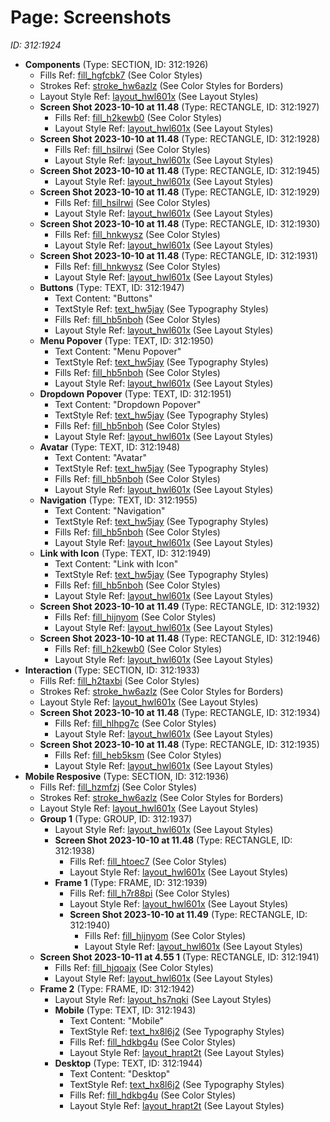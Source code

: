# Page: Screenshots

*ID: 312:1924*

- **Components** (Type: SECTION, ID: 312:1926)
  - Fills Ref: [fill_hgfcbk7](../GlobalStyles/Colors.md#fill-hgfcbk7) (See Color Styles)
  - Strokes Ref: [stroke_hw6azlz](../GlobalStyles/Colors.md#stroke-hw6azlz) (See Color Styles for Borders)
  - Layout Style Ref: [layout_hwl601x](../GlobalStyles/LayoutAndSpacing.md#layout-hwl601x) (See Layout Styles)
  - **Screen Shot 2023-10-10 at 11.48** (Type: RECTANGLE, ID: 312:1927)
    - Fills Ref: [fill_h2kewb0](../GlobalStyles/Colors.md#fill-h2kewb0) (See Color Styles)
    - Layout Style Ref: [layout_hwl601x](../GlobalStyles/LayoutAndSpacing.md#layout-hwl601x) (See Layout Styles)
  - **Screen Shot 2023-10-10 at 11.48** (Type: RECTANGLE, ID: 312:1928)
    - Fills Ref: [fill_hsilrwi](../GlobalStyles/Colors.md#fill-hsilrwi) (See Color Styles)
    - Layout Style Ref: [layout_hwl601x](../GlobalStyles/LayoutAndSpacing.md#layout-hwl601x) (See Layout Styles)
  - **Screen Shot 2023-10-10 at 11.48** (Type: RECTANGLE, ID: 312:1945)
    - Layout Style Ref: [layout_hwl601x](../GlobalStyles/LayoutAndSpacing.md#layout-hwl601x) (See Layout Styles)
  - **Screen Shot 2023-10-10 at 11.48** (Type: RECTANGLE, ID: 312:1929)
    - Fills Ref: [fill_hsilrwi](../GlobalStyles/Colors.md#fill-hsilrwi) (See Color Styles)
    - Layout Style Ref: [layout_hwl601x](../GlobalStyles/LayoutAndSpacing.md#layout-hwl601x) (See Layout Styles)
  - **Screen Shot 2023-10-10 at 11.48** (Type: RECTANGLE, ID: 312:1930)
    - Fills Ref: [fill_hnkwysz](../GlobalStyles/Colors.md#fill-hnkwysz) (See Color Styles)
    - Layout Style Ref: [layout_hwl601x](../GlobalStyles/LayoutAndSpacing.md#layout-hwl601x) (See Layout Styles)
  - **Screen Shot 2023-10-10 at 11.48** (Type: RECTANGLE, ID: 312:1931)
    - Fills Ref: [fill_hnkwysz](../GlobalStyles/Colors.md#fill-hnkwysz) (See Color Styles)
    - Layout Style Ref: [layout_hwl601x](../GlobalStyles/LayoutAndSpacing.md#layout-hwl601x) (See Layout Styles)
  - **Buttons** (Type: TEXT, ID: 312:1947)
    - Text Content: "Buttons"
    - TextStyle Ref: [text_hw5jay](../GlobalStyles/Typography.md#text-hw5jay) (See Typography Styles)
    - Fills Ref: [fill_hb5nboh](../GlobalStyles/Colors.md#fill-hb5nboh) (See Color Styles)
    - Layout Style Ref: [layout_hwl601x](../GlobalStyles/LayoutAndSpacing.md#layout-hwl601x) (See Layout Styles)
  - **Menu Popover** (Type: TEXT, ID: 312:1950)
    - Text Content: "Menu Popover"
    - TextStyle Ref: [text_hw5jay](../GlobalStyles/Typography.md#text-hw5jay) (See Typography Styles)
    - Fills Ref: [fill_hb5nboh](../GlobalStyles/Colors.md#fill-hb5nboh) (See Color Styles)
    - Layout Style Ref: [layout_hwl601x](../GlobalStyles/LayoutAndSpacing.md#layout-hwl601x) (See Layout Styles)
  - **Dropdown Popover** (Type: TEXT, ID: 312:1951)
    - Text Content: "Dropdown Popover"
    - TextStyle Ref: [text_hw5jay](../GlobalStyles/Typography.md#text-hw5jay) (See Typography Styles)
    - Fills Ref: [fill_hb5nboh](../GlobalStyles/Colors.md#fill-hb5nboh) (See Color Styles)
    - Layout Style Ref: [layout_hwl601x](../GlobalStyles/LayoutAndSpacing.md#layout-hwl601x) (See Layout Styles)
  - **Avatar** (Type: TEXT, ID: 312:1948)
    - Text Content: "Avatar"
    - TextStyle Ref: [text_hw5jay](../GlobalStyles/Typography.md#text-hw5jay) (See Typography Styles)
    - Fills Ref: [fill_hb5nboh](../GlobalStyles/Colors.md#fill-hb5nboh) (See Color Styles)
    - Layout Style Ref: [layout_hwl601x](../GlobalStyles/LayoutAndSpacing.md#layout-hwl601x) (See Layout Styles)
  - **Navigation** (Type: TEXT, ID: 312:1955)
    - Text Content: "Navigation"
    - TextStyle Ref: [text_hw5jay](../GlobalStyles/Typography.md#text-hw5jay) (See Typography Styles)
    - Fills Ref: [fill_hb5nboh](../GlobalStyles/Colors.md#fill-hb5nboh) (See Color Styles)
    - Layout Style Ref: [layout_hwl601x](../GlobalStyles/LayoutAndSpacing.md#layout-hwl601x) (See Layout Styles)
  - **Link with Icon** (Type: TEXT, ID: 312:1949)
    - Text Content: "Link with Icon"
    - TextStyle Ref: [text_hw5jay](../GlobalStyles/Typography.md#text-hw5jay) (See Typography Styles)
    - Fills Ref: [fill_hb5nboh](../GlobalStyles/Colors.md#fill-hb5nboh) (See Color Styles)
    - Layout Style Ref: [layout_hwl601x](../GlobalStyles/LayoutAndSpacing.md#layout-hwl601x) (See Layout Styles)
  - **Screen Shot 2023-10-10 at 11.49** (Type: RECTANGLE, ID: 312:1932)
    - Fills Ref: [fill_hijnyom](../GlobalStyles/Colors.md#fill-hijnyom) (See Color Styles)
    - Layout Style Ref: [layout_hwl601x](../GlobalStyles/LayoutAndSpacing.md#layout-hwl601x) (See Layout Styles)
  - **Screen Shot 2023-10-10 at 11.48** (Type: RECTANGLE, ID: 312:1946)
    - Fills Ref: [fill_h2kewb0](../GlobalStyles/Colors.md#fill-h2kewb0) (See Color Styles)
    - Layout Style Ref: [layout_hwl601x](../GlobalStyles/LayoutAndSpacing.md#layout-hwl601x) (See Layout Styles)
- **Interaction** (Type: SECTION, ID: 312:1933)
  - Fills Ref: [fill_h2taxbi](../GlobalStyles/Colors.md#fill-h2taxbi) (See Color Styles)
  - Strokes Ref: [stroke_hw6azlz](../GlobalStyles/Colors.md#stroke-hw6azlz) (See Color Styles for Borders)
  - Layout Style Ref: [layout_hwl601x](../GlobalStyles/LayoutAndSpacing.md#layout-hwl601x) (See Layout Styles)
  - **Screen Shot 2023-10-10 at 11.48** (Type: RECTANGLE, ID: 312:1934)
    - Fills Ref: [fill_hlhpg7c](../GlobalStyles/Colors.md#fill-hlhpg7c) (See Color Styles)
    - Layout Style Ref: [layout_hwl601x](../GlobalStyles/LayoutAndSpacing.md#layout-hwl601x) (See Layout Styles)
  - **Screen Shot 2023-10-10 at 11.48** (Type: RECTANGLE, ID: 312:1935)
    - Fills Ref: [fill_heb5ksm](../GlobalStyles/Colors.md#fill-heb5ksm) (See Color Styles)
    - Layout Style Ref: [layout_hwl601x](../GlobalStyles/LayoutAndSpacing.md#layout-hwl601x) (See Layout Styles)
- **Mobile Resposive** (Type: SECTION, ID: 312:1936)
  - Fills Ref: [fill_hzmfzj](../GlobalStyles/Colors.md#fill-hzmfzj) (See Color Styles)
  - Strokes Ref: [stroke_hw6azlz](../GlobalStyles/Colors.md#stroke-hw6azlz) (See Color Styles for Borders)
  - Layout Style Ref: [layout_hwl601x](../GlobalStyles/LayoutAndSpacing.md#layout-hwl601x) (See Layout Styles)
  - **Group 1** (Type: GROUP, ID: 312:1937)
    - Layout Style Ref: [layout_hwl601x](../GlobalStyles/LayoutAndSpacing.md#layout-hwl601x) (See Layout Styles)
    - **Screen Shot 2023-10-10 at 11.48** (Type: RECTANGLE, ID: 312:1938)
      - Fills Ref: [fill_htoec7](../GlobalStyles/Colors.md#fill-htoec7) (See Color Styles)
      - Layout Style Ref: [layout_hwl601x](../GlobalStyles/LayoutAndSpacing.md#layout-hwl601x) (See Layout Styles)
    - **Frame 1** (Type: FRAME, ID: 312:1939)
      - Fills Ref: [fill_h7r88pi](../GlobalStyles/Colors.md#fill-h7r88pi) (See Color Styles)
      - Layout Style Ref: [layout_hwl601x](../GlobalStyles/LayoutAndSpacing.md#layout-hwl601x) (See Layout Styles)
      - **Screen Shot 2023-10-10 at 11.49** (Type: RECTANGLE, ID: 312:1940)
        - Fills Ref: [fill_hijnyom](../GlobalStyles/Colors.md#fill-hijnyom) (See Color Styles)
        - Layout Style Ref: [layout_hwl601x](../GlobalStyles/LayoutAndSpacing.md#layout-hwl601x) (See Layout Styles)
  - **Screen Shot 2023-10-11 at 4.55 1** (Type: RECTANGLE, ID: 312:1941)
    - Fills Ref: [fill_hjqoajx](../GlobalStyles/Colors.md#fill-hjqoajx) (See Color Styles)
    - Layout Style Ref: [layout_hwl601x](../GlobalStyles/LayoutAndSpacing.md#layout-hwl601x) (See Layout Styles)
  - **Frame 2** (Type: FRAME, ID: 312:1942)
    - Layout Style Ref: [layout_hs7nqki](../GlobalStyles/LayoutAndSpacing.md#layout-hs7nqki) (See Layout Styles)
    - **Mobile** (Type: TEXT, ID: 312:1943)
      - Text Content: "Mobile"
      - TextStyle Ref: [text_hx8l6j2](../GlobalStyles/Typography.md#text-hx8l6j2) (See Typography Styles)
      - Fills Ref: [fill_hdkbg4u](../GlobalStyles/Colors.md#fill-hdkbg4u) (See Color Styles)
      - Layout Style Ref: [layout_hrapt2t](../GlobalStyles/LayoutAndSpacing.md#layout-hrapt2t) (See Layout Styles)
    - **Desktop** (Type: TEXT, ID: 312:1944)
      - Text Content: "Desktop"
      - TextStyle Ref: [text_hx8l6j2](../GlobalStyles/Typography.md#text-hx8l6j2) (See Typography Styles)
      - Fills Ref: [fill_hdkbg4u](../GlobalStyles/Colors.md#fill-hdkbg4u) (See Color Styles)
      - Layout Style Ref: [layout_hrapt2t](../GlobalStyles/LayoutAndSpacing.md#layout-hrapt2t) (See Layout Styles)
